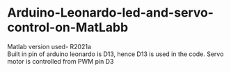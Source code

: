 # Arduino-Leonardo-led-and-servo-control-on-MatLabb
Matlab version used- R2021a<br>
Built in pin of arduino leonardo is D13, hence D13 is used in the code. Servo motor is controlled from PWM pin D3

